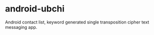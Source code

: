 # android-ubchi
Android contact list, keyword generated single transposition cipher text messaging app.
